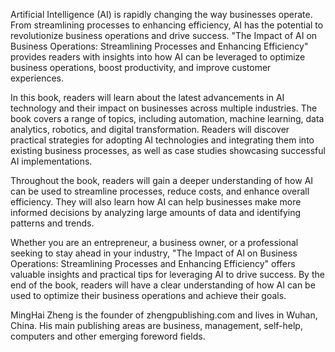 
Artificial Intelligence (AI) is rapidly changing the way businesses operate. From streamlining processes to enhancing efficiency, AI has the potential to revolutionize business operations and drive success. "The Impact of AI on Business Operations: Streamlining Processes and Enhancing Efficiency" provides readers with insights into how AI can be leveraged to optimize business operations, boost productivity, and improve customer experiences.

In this book, readers will learn about the latest advancements in AI technology and their impact on businesses across multiple industries. The book covers a range of topics, including automation, machine learning, data analytics, robotics, and digital transformation. Readers will discover practical strategies for adopting AI technologies and integrating them into existing business processes, as well as case studies showcasing successful AI implementations.

Throughout the book, readers will gain a deeper understanding of how AI can be used to streamline processes, reduce costs, and enhance overall efficiency. They will also learn how AI can help businesses make more informed decisions by analyzing large amounts of data and identifying patterns and trends.

Whether you are an entrepreneur, a business owner, or a professional seeking to stay ahead in your industry, "The Impact of AI on Business Operations: Streamlining Processes and Enhancing Efficiency" offers valuable insights and practical tips for leveraging AI to drive success. By the end of the book, readers will have a clear understanding of how AI can be used to optimize their business operations and achieve their goals.

MingHai Zheng is the founder of zhengpublishing.com and lives in Wuhan, China. His main publishing areas are business, management, self-help, computers and other emerging foreword fields.
